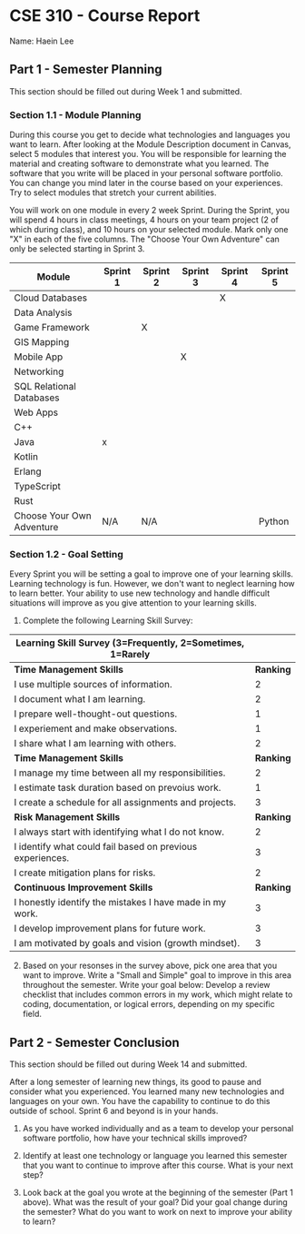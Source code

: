 # CSE 310 - Course Report

Name: Haein Lee

## Part 1 - Semester Planning

This section should be filled out during Week 1 and submitted.

### Section 1.1 - Module Planning

During this course you get to decide what technologies and languages you want to learn. After looking at the Module Description document in Canvas, select 5 modules that interest you. You will be responsible for learning the material and creating software to demonstrate what you learned. The software that you write will be placed in your personal software portfolio. You can change you mind later in the course based on your experiences. Try to select modules that stretch your current abilities.

You will work on one module in every 2 week Sprint. During the Sprint, you will spend 4 hours in class meetings, 4 hours on your team project (2 of which during class), and 10 hours on your selected module. Mark only one "X" in each of the five columns. The "Choose Your Own Adventure" can only be selected starting in Sprint 3.

| Module                    | Sprint 1 | Sprint 2 | Sprint 3 | Sprint 4 | Sprint 5 |
| ------------------------- | -------- | -------- | -------- | -------- | -------- |
| Cloud Databases           |          |          |          | X        |          |
| Data Analysis             |          |          |          |          |          |
| Game Framework            |          | X        |          |          |          |
| GIS Mapping               |          |          |          |          |          |
| Mobile App                |          |          | X        |          |          |
| Networking                |          |          |          |          |          |
| SQL Relational Databases  |          |          |          |          |          |
| Web Apps                  |          |          |          |          |          |
| C++                       |          |          |          |          |          |
| Java                      | x        |          |          |          |          |
| Kotlin                    |          |          |          |          |          |
| Erlang                    |          |          |          |          |          |
| TypeScript                |          |          |          |          |          |
| Rust                      |          |          |          |          |          |
| Choose Your Own Adventure | N/A      | N/A      |          |          | Python   |

### Section 1.2 - Goal Setting

Every Sprint you will be setting a goal to improve one of your learning skills. Learning technology is fun. However, we don't want to neglect learning how to learn better. Your ability to use new technology and handle difficult situations will improve as you give attention to your learning skills.

1. Complete the following Learning Skill Survey:

| Learning Skill Survey (3=Frequently, 2=Sometimes, 1=Rarely |             |
| ---------------------------------------------------------- | ----------- |
| **Time Management Skills**                                 | **Ranking** |
| I use multiple sources of information.                     | 2           |
| I document what I am learning.                             | 2           |
| I prepare well-thought-out questions.                      | 1           |
| I experiement and make observations.                       | 1           |
| I share what I am learning with others.                    | 2           |
| **Time Management Skills**                                 | **Ranking** |
| I manage my time between all my responsibilities.          | 2           |
| I estimate task duration based on prevoius work.           | 1           |
| I create a schedule for all assignments and projects.      | 3           |
| **Risk Management Skills**                                 | **Ranking** |
| I always start with identifying what I do not know.        | 2           |
| I identify what could fail based on previous experiences.  | 3           |
| I create mitigation plans for risks.                       | 2           |
| **Continuous Improvement Skills**                          | **Ranking** |
| I honestly identify the mistakes I have made in my work.   | 3           |
| I develop improvement plans for future work.               | 3           |
| I am motivated by goals and vision (growth mindset).       | 3           |

2. Based on your resonses in the survey above, pick one area that you want to improve. Write a "Small and Simple" goal to improve in this area throughout the semester. Write your goal below:
   Develop a review checklist that includes common errors in my work, which might relate to coding, documentation, or logical errors, depending on my specific field.

## Part 2 - Semester Conclusion

This section should be filled out during Week 14 and submitted.

After a long semester of learning new things, its good to pause and consider what you experienced. You learned many new technologies and languages on your own. You have the capability to continue to do this outside of school. Sprint 6 and beyond is in your hands.

1. As you have worked individually and as a team to develop your personal software portfolio, how have your technical skills improved?

2. Identify at least one technology or language you learned this semester that you want to continue to improve after this course. What is your next step?

3. Look back at the goal you wrote at the beginning of the semester (Part 1 above). What was the result of your goal? Did your goal change during the semester? What do you want to work on next to improve your ability to learn?
